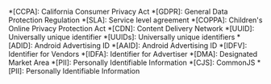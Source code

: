 *[CCPA]: California Consumer Privacy Act
*[GDPR]: General Data Protection Regulation
*[SLA]: Service level agreement
*[COPPA]: Children's Online Privacy Protection Act
*[CDN]: Content Delivery Network
*[UUID]: Universally unique identifier
*[UUIDs]: Universally unique identifiers
*[ADID]: Android Advertising ID
*[AAID]: Android Advertising ID
*[IDFV]: Identifier for Vendors
*[IDFA]: Identifier for Advertiser
*[DMA]: Designated Market Area
*[PII]: Personally Identifiable Information
*[CJS]: CommonJS
*[PII]: Personally Identifiable Information
